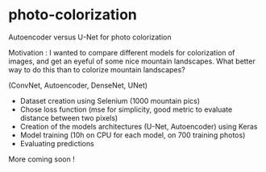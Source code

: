 # photo-colorization
Autoencoder versus U-Net for photo colorization

Motivation :
I wanted to compare different models for colorization of images, and get an eyeful of some nice mountain landscapes. What better way to do this than to colorize mountain landscapes?

(ConvNet, Autoencoder, DenseNet, UNet)


 - Dataset creation using Selenium (1000 mountain pics)
 - Chose loss function (mse for simplicity, good metric to evaluate distance between two pixels)
 - Creation of the models architectures (U-Net, Autoencoder) using Keras
 - Model training (10h on CPU for each model, on 700 training photos)
 - Evaluating predictions


More coming soon !
